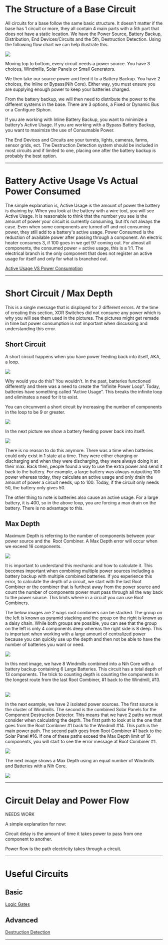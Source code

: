 
# The Structure of a Base Circuit

All circuits for a base follow the same basic structure. It
doesn't matter if the base has 1 circuit or more, they all contain 4
main parts with a 5th part that does not have a static location. We have
the Power Source, Battery Backup, Distribution, End Devices/Circuits and
the 5th, Destruction Detection. Using the following flow chart we can
help illustrate this.

![](images/image38.png)

Moving top to bottom, every circuit needs a power source. You have 3
choices, Windmills, Solar Panels or Small Generators.

We then take our source power and feed it to a Battery Backup. You have
2 choices, the Inline or Bypass(Nih Core). Either way, you must ensure
you are supplying enough power to keep your batteries charged.

From the battery backup, we will then need to distribute the power to
the different systems in the base. There are 3 options, a Fixed or
Dynamic Bus or a Configure Siphon.

If you are working with Inline Battery Backup, you want to minimize a
battery’s Active Usage. If you are working with a Bypass Battery Backup,
you want to maximize the use of Consumable Power.

The End Devices and Circuits are your turrets, lights, cameras, farms,
sensor grids, ect. The Destruction Detection system should be included
in most circuits and if limited to one, placing one after the battery
backup is probably the best option.

---

# Battery Active Usage Vs Actual Power Consumed

The simple explanation is, Active Usage is the amount of power the
battery is draining by. When you look at the battery with a wire tool,
you will see Active Usage. It is reasonable to think that the number you
see is the amount of power your circuit is currently consuming, but it’s
not always the case. Even when some components are turned off and not
consuming power, they still add to a battery's active usage. Power
Consumed is the reduction of available power after passing through a
component. An electric heater consumes 3, if 100 goes in we get 97
coming out. For almost all components, the consumed power = active
usage, this is a 1:1. The electrical branch is the only component that
does not register an active usage for itself and only for what is
branched out.

[Active Usage VS Power Consumption](https://www.rustrician.io/?circuit=f6b1665cb24abf785169b230e064016a)

---

# Short Circuit / Max Depth

This is a single message that is displayed for 2 different errors. At
the time of creating this section, XOR Switches did not consume any
power which is why you will see them used in the pictures. The pictures
might get remade in time but power consumption is not important when
discussing and understanding this error.

## Short Circuit

A short circuit happens when you have power feeding back into itself,
AKA, a loop.  

![](images/image124.png)

Why would you do this? You wouldn’t. In the past, batteries functioned
differently and there was a need to create the “Infinite Power Loop”.
Today, batteries have something called “Active Usage”. This breaks the
infinite loop and eliminates a need for it to exist.

You can circumvent a short circuit by increasing the number of
components in the loop to be 9 or greater.

![](images/image10.png)

In the next picture we show a battery feeding power back into
itself.

![](images/image62.png)

There is no reason to do this anymore. There was a time when batteries
could only exist in 1 state at a time. They were either charging or
discharging and when they were discharging, they were always doing it at
their max. Back then, people found a way to use the extra power and send
it back to the battery. For example, a large battery was always
outputting 100 power whereas today, they calculate an active usage and
only drain the amount of power a circuit needs, up to 100. Today, if the
circuit only needs 50, the battery only gives 50.

The other thing to note is batteries also cause an active usage. For a
large battery, it is 400, so in the above loop, you are forcing a max
drain on the battery. There is no advantage to this.

## Max Depth

Maximum Depth is referring to the number of components between your
power source and the  Root Combiner. A Max Depth error will occur when
we exceed 16 components.

![](images/image101.png)

It is important to understand this mechanic and how to calculate it.
This becomes important when combining multiple power sources including a
battery backup with multiple combined batteries. If you experience this
error, to calculate the depth of a circuit, we start with the last Root
Combiner or the combiner that is furthest away from the power source and
count the number of components power must pass through all the way back
to the power source. This limits where in a circuit you can use Root
Combiners.

The below images are 2 ways root combiners can be stacked. The group on
the left is known as pyramid stacking and the group on the right is
known as a daisy chain. While both groups are possible, you can see that
the group on the left is only 4 components deep whereas the right side
is 8 deep. This is important when working with a large amount of
centralized power because you can quickly use up the depth and then not
be able to have the number of batteries you want or need.

![](images/image7.png)

In this next image, we have 8 Windmills combined into a Nih Core with a
battery backup containing 6 Large Batteries. This circuit has a total
depth of 13 components. The trick to counting depth is counting the
components in the longest route from the last Root Combiner, \#1 back to
the Windmill, \#13.  

![](images/image99.png)

In the next example, we have 2 isolated power sources. The first source
is the cluster of Windmills. The second is the combined Solar Panels for
the Component Destruction Detector. This means that we have 2 paths we
must consider when calculating the depth. The first path to look at is
the one that goes from the Root Combiner \#1 back to the Windmill \#14.
This path is the main power path. The second path goes from Root
Combiner \#1 back to the Solar Panel \#16. If one of these paths exceed
the Max Depth limit of 16 components, you will start to see the error
message at Root Combiner \#1.

![](images/image50.png)

The next image shows a Max Depth using an equal number of Windmills and
Batteries with a Nih Core.

![](images/image21.png)

---

# Circuit Delay and Power Flow

NEEDS WORK

A simple explanation for now:

Circuit delay is the amount of time it takes power to pass from one
component to another.

Power flow is the path electricity takes through a circuit.

---

# Useful Circuits

## Basic

[Logic Gates](https://www.rustrician.io/?circuit=64810508602bc0cd1baa954d1a1da539)

## Advanced

[Destruction Detection](https://www.rustrician.io/?circuit=076b71d674c3c1f90deb438d241a8f9d)

---
